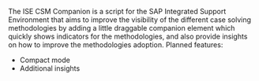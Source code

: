 The ISE CSM Companion is a script for the SAP Integrated Support Environment that aims to improve the visibility of the different case solving methodologies by adding a little draggable companion element which quickly shows indicators for the methodologies, and also provide insights on how to improve the methodologies adoption.
Planned features:
- Compact mode
- Additional insights
